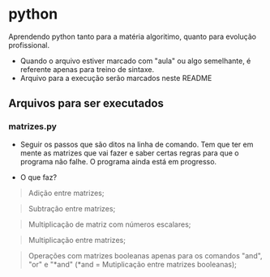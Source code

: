 # python
Aprendendo python tanto para a matéria algoritimo, quanto para evolução profissional.

- Quando o arquivo estiver marcado com "aula" ou algo semelhante, é referente apenas para treino de sintaxe. 
- Arquivo para a execução serão marcados neste README

## Arquivos para ser executados
### matrizes.py
  - Seguir os passos que são ditos na linha de comando. Tem que ter em mente as matrizes que vai fazer e saber certas regras para que o programa não falhe.
  O programa ainda está em progresso.
  
  - O que faz? 
  > Adição entre matrizes;
  
  > Subtração entre matrizes;
  
  > Multiplicação de matriz com números escalares;
  
  > Multiplicação entre matrizes;
  
  > Operações com matrizes booleanas apenas para os comandos "and", "or" e "*and" (*and = Mutiplicação entre matrizes booleanas);
